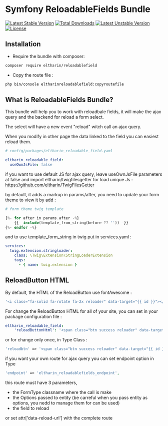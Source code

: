 Symfony ReloadableFields Bundle
==========================

[![Latest Stable Version](http://poser.pugx.org/eltharin/reloadablefield/v)](https://packagist.org/packages/eltharin/reloadablefield) 
[![Total Downloads](http://poser.pugx.org/eltharin/reloadablefield/downloads)](https://packagist.org/packages/eltharin/reloadablefield) 
[![Latest Unstable Version](http://poser.pugx.org/eltharin/reloadablefield/v/unstable)](https://packagist.org/packages/eltharin/reloadablefield) 
[![License](http://poser.pugx.org/eltharin/reloadablefield/license)](https://packagist.org/packages/eltharin/reloadablefield)

Installation
------------

* Require the bundle with composer:

``` bash
composer require eltharin/reloadablefield
```

* Copy the route file :

``` bash
php bin/console eltharinreloadablefield:copyroutefile
```

What is ReloadableFields Bundle?
---------------------------
This bundle will help you to work with reloadbale fields, it will make the ajax query and the backend for reload a form select.

The select will have a new event "reload" witch call an ajax query.

When you modify in other page the data linked to the field you can easiest reload them.


``` yaml
# config/packages/eltharin_reloadable_field.yaml

eltharin_reloadable_field:
  useOwnJsFile: false
```

if you want to use default JS for ajax query, leave useOwnJsFile parameters at false and import eltharin/twigfilesgetter for load unique Js : https://github.com/eltharin/TwigFilesGetter 

by default, it adds a markup in params/after, you need to update your form theme to view it by add : 

``` php
# form theme twig template

{%- for after in params.after -%}
    {{- include(template_from_string(before ?? '')) -}}
{%- endfor -%}
```

and to use template_form_string in twig put in services.yaml : 
``` yaml
services:
  twig.extension.stringloader:
    class: \Twig\Extension\StringLoaderExtension
    tags:
      - { name: twig.extension }
```

ReloadButton HTML
---
By default, the HTML of the ReloadButton use fontAwesome : 

``` php
'<i class="fa-solid fa-rotate fa-2x reloader" data-target="{{ id }}"></i>'
```

For change the ReloadButton HTML for all of your site, you can set in your package configuration file :

``` yaml
eltharin_reloadable_field:
    'reloadButtonHtml': '<span class="btn success reloader" data-target="{{ id }}" />reload</span>'
```

or for change only once, in Type Class : 

``` php
'reloadbtn' => '<span class="btn success reloader" data-target="{{ id }}" />reload</span>',
```

if you want your own route for ajax query you can set endpoint option in Type

``` php
'endpoint' => 'eltharin_reloadablefields_endpoint',
```

this route must have 3 parameters, 
* the FormType classname where the call is make
* the Options passed to entity (be carreful when you pass entity as options, you nedd to manage them for can be used)
* the field to reload

or set attr['data-reload-url'] with the complete route
